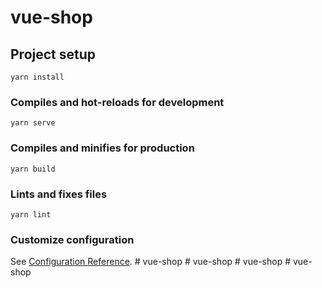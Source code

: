 # vue-shop

## Project setup
```
yarn install
```

### Compiles and hot-reloads for development
```
yarn serve
```

### Compiles and minifies for production
```
yarn build
```

### Lints and fixes files
```
yarn lint
```

### Customize configuration
See [Configuration Reference](https://cli.vuejs.org/config/).
#   v u e - s h o p  
 #   v u e - s h o p  
 #   v u e - s h o p  
 #   v u e - s h o p  
 
